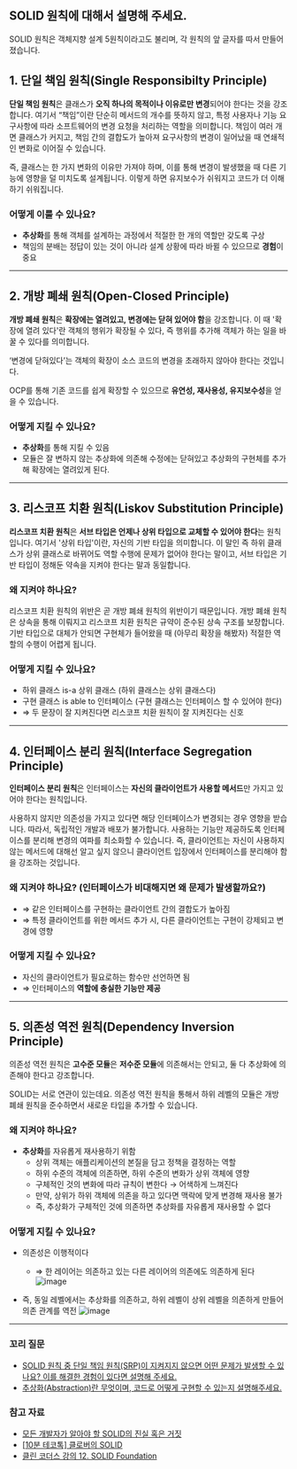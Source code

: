 ## SOLID 원칙에 대해서 설명해 주세요.
SOLID 원칙은 객체지향 설계 5원칙이라고도 불리며, 각 원칙의 앞 글자를 따서 만들어졌습니다.

## 1. 단일 책임 원칙(Single Responsibilty Principle)
**단일 책임 원칙**은 클래스가 **오직 하나의 목적이나 이유로만 변경**되어야 한다는 것을 강조합니다. 
여기서 “책임”이란 단순히 메서드의 개수를 뜻하지 않고, 특정 사용자나 기능 요구사항에 따라 소프트웨어의 변경 요청을 처리하는 역할을 의미합니다.
책임이 여러 개면 클래스가 커지고, 책임 간의 결합도가 높아져 요구사항의 변경이 일어났을 때 연쇄적인 변화로 이어질 수 있습니다.

즉, 클래스는 한 가지 변화의 이유만 가져야 하며, 이를 통해 변경이 발생했을 때 다른 기능에 영향을 덜 미치도록 설계됩니다. 이렇게 하면 유지보수가 쉬워지고 코드가 더 이해하기 쉬워집니다.

### 어떻게 이룰 수 있나요?
- **추상화**를 통해 객체를 설계하는 과정에서 적절한 한 개의 역할만 갖도록 구상
- 책임의 분배는 정답이 있는 것이 아니라 설계 상황에 따라 바뀔 수 있으므로 **경험**이 중요

---

## 2. 개방 폐쇄 원칙(Open-Closed Principle)
**개방 폐쇄 원칙**은 **확장에는 열려있고, 변경에는 닫혀 있어야 함**을 강조합니다.
이 때 '확장에 열려 있다'란 객체의 행위가 확장될 수 있다, 즉 행위를 추가해 객체가 하는 일을 바꿀 수 있다를 의미합니다. 

‘변경에 닫혀있다’는 객체의 확장이 소스 코드의 변경을 초래하지 않아야 한다는 것입니다.

OCP를 통해 기존 코드를 쉽게 확장할 수 있으므로 **유연성, 재사용성, 유지보수성**을 얻을 수 있습니다.

### 어떻게 지킬 수 있나요?
- **추상화**를 통해 지킬 수 있음
- 모듈은 잘 변하지 않는 추상화에 의존해 수정에는 닫혀있고 추상화의 구현체를 추가해 확장에는 열려있게 된다.

---

## 3. 리스코프 치환 원칙(Liskov Substitution Principle)
**리스코프 치환 원칙**은 **서브 타입은 언제나 상위 타입으로 교체할 수 있어야 한다**는 원칙입니다. 여기서 '상위 타입'이란, 자신의 기반 타입을 의미합니다.
이 말인 즉 하위 클래스가 상위 클래스로 바뀌어도 역할 수행에 문제가 없어야 한다는 말이고, 서브 타입은 기반 타입이 정해둔 약속을 지켜야 한다는 말과 동일합니다.

### 왜 지켜야 하나요?
리스코프 치환 원칙의 위반은 곧 개방 폐쇄 원칙의 위반이기 때문입니다. 개방 폐쇄 원칙은 상속을 통해 이뤄지고 리스코프 치환 원칙은 규약이 준수된 상속 구조를 보장합니다.
기반 타입으로 대체가 안되면 구현체가 들어왔을 때 (아무리 확장을 해봤자) 적절한 역할의 수행이 어렵게 됩니다.

### 어떻게 지킬 수 있나요?
- 하위 클래스 is-a 상위 클래스 (하위 클래스는 상위 클래스다)
- 구현 클래스 is able to 인터페이스 (구현 클래스는 인터페이스 할 수 있어야 한다)
- ⇒ 두 문장이 잘 지켜진다면 리스코프 치환 원칙이 잘 지켜진다는 신호

---

## 4. 인터페이스 분리 원칙(Interface Segregation Principle)
**인터페이스 분리 원칙**은 인터페이스는 **자신의 클라이언트가 사용할 메서드**만 가지고 있어야 한다는 원칙입니다.

사용하지 않지만 의존성을 가지고 있다면 해당 인터페이스가 변경되는 경우 영향을 받습니다. 따라서, 독립적인 개발과 배포가 불가합니다. 사용하는 기능만 제공하도록 인터페이스를 분리해 변경의 여파를 최소화할 수 있습니다.
즉, 클라이언트는 자신이 사용하지 않는 메서드에 대해선 알고 싶지 않으니 클라이언트 입장에서 인터페이스를 분리해야 함을 강조하는 것입니다.

### 왜 지켜야 하나요? (인터페이스가 비대해지면 왜 문제가 발생할까요?)
- ⇒ 같은 인터페이스를 구현하는 클라이언트 간의 결합도가 높아짐
- ⇒ 특정 클라이언트를 위한 메서드 추가 시, 다른 클라이언트는 구현이 강제되고 변경에 영향

### 어떻게 지킬 수 있나요?
- 자신의 클라이언트가 필요로하는 함수만 선언하면 됨
- ⇒ 인터페이스의 **역할에 충실한 기능만 제공**

---

## 5. 의존성 역전 원칙(Dependency Inversion Principle)
의존성 역전 원칙은 **고수준 모듈**은 **저수준 모듈**에 의존해서는 안되고, 둘 다 추상화에 의존해야 한다고 강조합니다.

SOLID는 서로 연관이 있는데요. 의존성 역전 원칙을 통해서 하위 레벨의 모듈은 개방 폐쇄 원칙을 준수하면서 새로운 타입을 추가할 수 있습니다.

### 왜 지켜야 하나요?
- **추상화**를 자유롭게 재사용하기 위함
  - 상위 객체는 애플리케이션의 본질을 담고 정책을 결정하는 역할
  - 하위 수준의 객체에 의존하면, 하위 수준의 변화가 상위 객체에 영향
  - 구체적인 것의 변화에 따라 규칙이 변한다 → 어색하게 느껴진다
  - 만약, 상위가 하위 객체에 의존을 하고 있다면 맥락에 맞게 변경해 재사용 불가
  - 즉, 추상화가 구체적인 것에 의존하면 추상화를 자유롭게 재사용할 수 없다

### 어떻게 지킬 수 있나요?
- 의존성은 이행적이다
  - ⇒ 한 레이어는 의존하고 있는 다른 레이어의 의존에도 의존하게 된다
    ![image](https://github.com/user-attachments/assets/c1dbffaa-79dc-4349-9284-13d3229193c8)

- 즉, 동일 레벨에서는 추상화를 의존하고, 하위 레벨이 상위 레벨을 의존하게 만들어 의존 관계를 역전
  ![image](https://github.com/user-attachments/assets/90b28e75-b095-429e-aead-c4cc1dcb644e)

---
### 꼬리 질문
- [SOLID 원칙 중 단일 책임 원칙(SRP)이 지켜지지 않으면 어떤 문제가 발생할 수 있나요? 이를 해결한 경험이 있다면 설명해 주세요.](#)
- [추상화(Abstraction)란 무엇이며, 코드로 어떻게 구현할 수 있는지 설명해주세요.](#)

### 참고 자료
- [모든 개발자가 알아야 할 SOLID의 진실 혹은 거짓](https://tech.kakaobank.com/posts/2411-solid-truth-or-myths-for-developers/)
- [[10분 테코톡] 클로버의 SOLID](https://www.youtube.com/watch?v=7c0tqHLfxlE)
- [클린 코더스 강의 12. SOLID Foundation](https://www.youtube.com/watch?v=HIWJ8sF8lO8)
